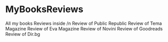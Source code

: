 # MyBooksReviews
All my books Reviews inside /n
Review of Public Republic
Review of Tema Magazine
Review of Eva Magazine
Review of Novini
Review of Goodreads
Review of Dir.bg
